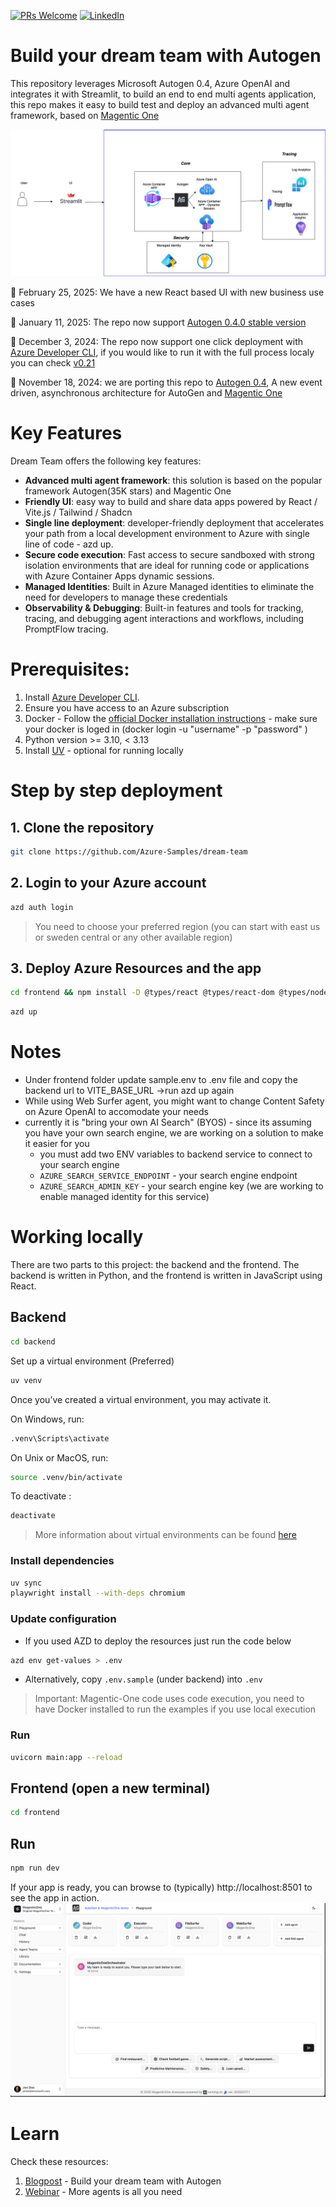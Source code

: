 [![PRs Welcome](https://img.shields.io/badge/PRs-welcome-brightgreen.svg?style=flat-square)](http://makeapullrequest.com)
[![LinkedIn](https://img.shields.io/badge/LinkedIn-Connect-blue)](https://www.linkedin.com/in/yaniv-vaknin-7a8324178/)

# Build your dream team with Autogen

This repository leverages Microsoft Autogen 0.4, Azure OpenAI and integrates it with Streamlit, to build an end to end multi agents application, this repo makes it easy to build test and deploy an advanced multi agent framework, based on [Magentic One](https://www.microsoft.com/en-us/research/articles/magentic-one-a-generalist-multi-agent-system-for-solving-complex-tasks/)
 

![Architecture](assets/architecture.png)

:tada: February 25, 2025: We have a new React based UI with new business use cases

:tada: January 11, 2025: The repo now support [Autogen 0.4.0 stable version](https://microsoft.github.io/autogen/stable/)

:tada: December 3, 2024: The repo now support one click deployment with [Azure Developer CLI](https://learn.microsoft.com/en-us/azure/developer/azure-developer-cli/), if you would like to run it with the full process localy you can check [v0.21](https://github.com/yanivvak/dream-team/tree/v0.21)

:tada: November 18, 2024: we are porting this repo to  [Autogen 0.4](https://microsoft.github.io/autogen/0.4.0.dev6/index.html), A new event driven, asynchronous architecture for AutoGen and [Magentic One](https://github.com/microsoft/autogen/tree/main/python/packages/autogen-magentic-one)

# Key Features

Dream Team offers the following key features:

- **Advanced multi agent framework**: this solution is based on the popular framework Autogen(35K stars) and Magentic One
- **Friendly UI**: easy way to build and share data apps powered by React / Vite.js / Tailwind / Shadcn
- **Single line deployment**: developer-friendly deployment that accelerates your path from a local development environment to Azure with single line of code - azd up.
- **Secure code execution**:  Fast access to secure sandboxed with strong isolation environments that are ideal for running code or applications with Azure Container Apps dynamic sessions.
- **Managed Identities**: Built in Azure Managed identities to eliminate the need for developers to manage these credentials
- **Observability & Debugging**: Built-in features and tools for tracking, tracing, and debugging agent interactions and workflows, including PromptFlow tracing.


# Prerequisites:

1. Install [Azure Developer CLI](https://learn.microsoft.com/en-us/azure/developer/azure-developer-cli/install-azd?tabs=winget-windows%2Cbrew-mac%2Cscript-linux&pivots=os-windows).
2. Ensure you have access to an Azure subscription
3. Docker - Follow the [official Docker installation instructions](https://docs.docker.com/get-started/get-docker/) - make sure your docker is loged in (docker login -u "username" -p "password"
 )
4. Python version >= 3.10, < 3.13
5. Install [UV](https://github.com/astral-sh/uv?tab=readme-ov-file#installation) - optional for running locally


# Step by step deployment
   
## 1. Clone the repository     
```bash  
git clone https://github.com/Azure-Samples/dream-team  
```
## 2. Login to your Azure account
```bash
azd auth login
```
> You need to choose your preferred region (you can start with east us or sweden central or any other available region)
## 3. Deploy Azure Resources and the app
```bash
cd frontend && npm install -D @types/react @types/react-dom @types/node typescript @vitejs/plugin-react vite
```

```bash
azd up
```

# Notes 
- Under frontend folder update sample.env to .env file and copy the backend url to VITE_BASE_URL ->run azd up again
- While using Web Surfer agent, you might want to change Content Safety on Azure OpenAI to accomodate your needs
- currently it is "bring your own AI Search" (BYOS) - since its assuming you have your own search engine, we are working on a solution to make it easier for you
   - you must add two ENV variables to backend service to connect to your search engine
   - `AZURE_SEARCH_SERVICE_ENDPOINT` - your search engine endpoint
   - `AZURE_SEARCH_ADMIN_KEY` - your search engine key (we are working to enable managed identity for this service)
 

# Working locally  

There are two parts to this project: the backend and the frontend. The backend is written in Python, and the frontend is written in JavaScript using React.

## Backend

```bash  
cd backend  
```
Set up a virtual environment (Preferred)
```bash
uv venv
```
Once you’ve created a virtual environment, you may activate it.

On Windows, run:
```bash
.venv\Scripts\activate
```
On Unix or MacOS, run:
```bash
source .venv/bin/activate
```
To deactivate :
```bash
deactivate
```
> More information about virtual environments can be found [here](https://docs.python.org/3/tutorial/venv.html)

### Install dependencies
```bash
uv sync
playwright install --with-deps chromium
```

### Update configuration

   - If you used AZD to deploy the resources just run the code below
   ```bash
   azd env get-values > .env
   ```` 
   - Alternatively, copy `.env.sample` (under backend) into `.env`

> Important: Magentic-One code uses code execution, you need to have Docker installed to run the examples if you use local execution

### Run
```bash
uvicorn main:app --reload
```

## Frontend (open a new terminal)
```bash
cd frontend
```

## Run
```bash
npm run dev
```
If your app is ready, you can browse to (typically) http://localhost:8501 to see the app in action.
![Screenshot](./assets/application.png)

# Learn
Check these resources:
1. [Blogpost](https://techcommunity.microsoft.com/blog/Azure-AI-Services-blog/build-your-dream-team-with-autogen/4157961) - Build your dream team with Autogen
2. [Webinar](https://youtu.be/wB9gD9FkgNA?si=WU3H0QL37RCiTGvl) - More agents is all you need
